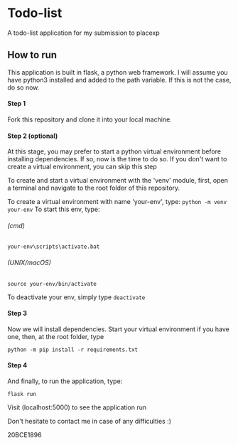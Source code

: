 # Todo-list
A todo-list application for my submission to placexp

## How to run
This application is built in flask, a python web framework. I will assume you have python3 installed and added to the path variable. If this is not the case, do so now.

#### Step 1
Fork this repository and clone it into your local machine.

#### Step 2 (optional)
At this stage, you may prefer to start a python virtual environment before installing dependencies. If so, now is the time to do so. If you don't want to create a virtual environment, you can skip this step

To create and start a virtual environment with the 'venv' module, first, open a terminal and navigate to the root folder of this repository.

To create a virtual environment with name 'your-env', type:
`python -m venv your-env`
To start this env, type:

###### (cmd)
`your-env\scripts\activate.bat`

###### (UNIX/macOS)
`source your-env/bin/activate`

To deactivate your env, simply type `deactivate`

#### Step 3
Now we will install dependencies. Start your virtual environment if you have one, then, at the root folder, type

`python -m pip install -r requirements.txt`

#### Step 4
And finally, to run the application, type:

`flask run`

Visit (localhost:5000) to see the application run

Don't hesitate to contact me in case of any difficulties :)

20BCE1896